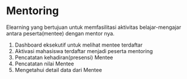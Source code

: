# Mentoring
Elearning yang bertujuan untuk memfasilitasi aktivitas belajar-mengajar antara peserta(mentee) dengan mentor nya.
1. Dashboard eksekutif untuk melihat mentee terdaftar
2. Aktivasi mahasiswa terdaftar menjadi peserta mentoring
3. Pencatatan kehadiran(presensi) Mentee
4. Pencatatan nilai Mentee
5. Mengetahui detail data dari Mentee
